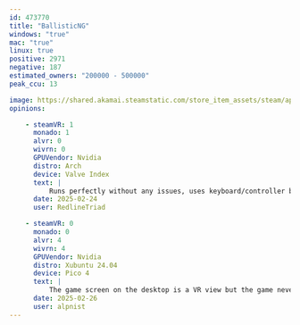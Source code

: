 ```yaml
---
id: 473770
title: "BallisticNG"
windows: "true"
mac: "true"
linux: true
positive: 2971
negative: 187
estimated_owners: "200000 - 500000"
peak_ccu: 13

image: https://shared.akamai.steamstatic.com/store_item_assets/steam/apps/473770/header.jpg?t=1724975798
opinions:

    - steamVR: 1
      monado: 1
      alvr: 0
      wivrn: 0
      GPUVendor: Nvidia
      distro: Arch
      device: Valve Index
      text: |
          Runs perfectly without any issues, uses keyboard/controller by default so only headset is necessary.
      date: 2025-02-24
      user: RedlineTriad

    - steamVR: 0
      monado: 0
      alvr: 4
      wivrn: 4
      GPUVendor: Nvidia
      distro: Xubuntu 24.04
      device: Pico 4
      text: |
          The game screen on the desktop is a VR view but the game never goes into VR on the headset.
      date: 2025-02-26
      user: alpnist
---
```

